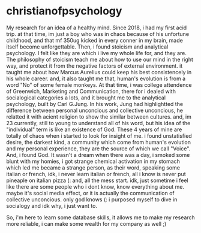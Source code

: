 # christianofpsychology
My research for an idea of a healthy mind.
Since 2018, i had my first acid trip. at that time, im just a boy who was in chaos because of his unfortune childhood, and that mf 350ug kicked in every conner in my brain, made itself become unforgettable. 
Then, i found stoicism and analytical psychology.
I felt like they are which i live my whole life for, and they are.
The philosophy of stoicism teach me about how to use our mind in the right way, and protect it from the negative factors of external environment. it taught me about how Marcus Aurelius could keep his best consistencely in his whole career. and, it also taught me that, human's evolution is from a word "No" of some female monkeys.
At that time, i was college attendence of Greenwich, Marketing and Communication, there for i dealed with socialogical categories a lots, and it brought me to the analytical psychology, built by Carl G.Jung. In his work, Jung had highlightted the difference between personal unconcious and collective unconcious, he relatted it with acient religion to show the similar between cultures. and, im 23 currently, still to young to understand all of his word, but his idea of the "individual" term is like an existence of God.
These 4 years of mine are totally of chaos when i started to look for insight of me. i found unstatisfied desire, the darkest kind, a community which come from human's evolution and my personal experience, they are the source of which we call "Voice". And, i found God.
It wasn't a dream when there was a day, i smoked some blunt with my homies, i got strange chemical activation in my stomach which led me became a strange person, as their word, speaking some italian or french, idk, i never learn italian or french, all i know is never put pineaple on italian pizza (: and, all the mess start.
idk, just sometime i feel like there are some people who i dont know, know everything about me. maybe it's social media effect, or it is actually the communication of collective unconcious. only god knows (:
i purposed myself to dive in socialogy and idk why, i just want to.

So, i'm here to learn some database skills, it allows me to make my research more reliable, i can make some wealth for my company as well ;)
